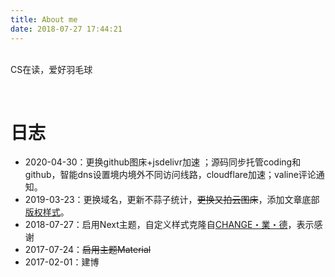 ```yaml
---
title: About me
date: 2018-07-27 17:44:21
---
```


<br>CS在读，爱好羽毛球

<br>

# 日志
- 2020-04-30：更换github图床+jsdelivr加速 ；源码同步托管coding和github，智能dns设置境内境外不同访问线路，cloudflare加速；valine评论通知。
- 2019-03-23：更换域名，更新不蒜子统计，~~更换又拍云图床~~，添加文章底部[版权样式](https://juejin.im/post/5c7dd8675188251b6406e7b5)。
- 2018-07-27：启用Next主题，自定义样式克隆自[CHANGE・業・德](qianjiye.de)，表示感谢
- 2017-07-24：~~启用主题Material~~
- 2017-02-01：建博